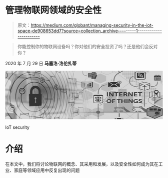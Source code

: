 # 管理物联网领域的安全性

> 原文：<https://medium.com/globant/managing-security-in-the-iot-space-de908653dd7?source=collection_archive---------1----------------------->

> 你能控制你的物联网设备吗？你对他们的安全投资了吗？还是他们会反对你？

2020 年 7 月 29 日
**马塞洛·洛伦扎蒂**

![](img/4668543ab906fdb7f24eacbeb68ef5f4.png)

IoT security

# 介绍

在本文中，我们将讨论物联网的概念、其采用和发展，以及安全性如何成为其在工业、家庭等领域应用中反复出现的问题